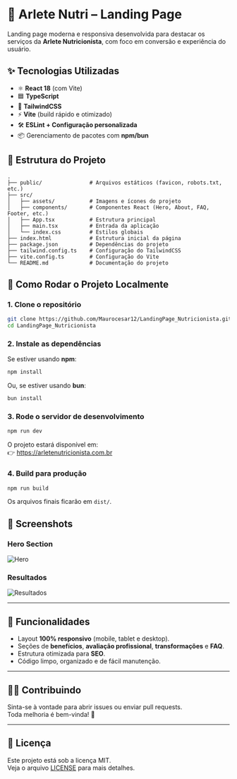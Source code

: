 # 🍎 Arlete Nutri – Landing Page

Landing page moderna e responsiva desenvolvida para destacar os serviços da **Arlete Nutricionista**, com foco em conversão e experiência do usuário.

## ✨ Tecnologias Utilizadas
- ⚛️ **React 18** (com Vite)
- 🟦 **TypeScript**
- 🎨 **TailwindCSS**
- ⚡ **Vite** (build rápido e otimizado)
- 🛠 **ESLint + Configuração personalizada**
- 📦 Gerenciamento de pacotes com **npm/bun**

## 📂 Estrutura do Projeto
```
.
├── public/               # Arquivos estáticos (favicon, robots.txt, etc.)
├── src/
│   ├── assets/           # Imagens e ícones do projeto
│   ├── components/       # Componentes React (Hero, About, FAQ, Footer, etc.)
│   ├── App.tsx           # Estrutura principal
│   ├── main.tsx          # Entrada da aplicação
│   └── index.css         # Estilos globais
├── index.html            # Estrutura inicial da página
├── package.json          # Dependências do projeto
├── tailwind.config.ts    # Configuração do TailwindCSS
├── vite.config.ts        # Configuração do Vite
└── README.md             # Documentação do projeto
```

## 🚀 Como Rodar o Projeto Localmente

### 1. Clone o repositório
```bash
git clone https://github.com/Maurocesar12/LandingPage_Nutricionista.git
cd LandingPage_Nutricionista
```

### 2. Instale as dependências
Se estiver usando **npm**:
```bash
npm install
```
Ou, se estiver usando **bun**:
```bash
bun install
```

### 3. Rode o servidor de desenvolvimento
```bash
npm run dev
```
O projeto estará disponível em:  
👉 https://arletenutricionista.com.br

### 4. Build para produção
```bash
npm run build
```
Os arquivos finais ficarão em `dist/`.

## 📸 Screenshots
### Hero Section
![Hero](./src/assets/hero.png)

### Resultados
![Resultados](./src/assets/transformation-results.jpg)

---

## 🎯 Funcionalidades
- Layout **100% responsivo** (mobile, tablet e desktop).
- Seções de **benefícios**, **avaliação profissional**, **transformações** e **FAQ**.
- Estrutura otimizada para **SEO**.
- Código limpo, organizado e de fácil manutenção.

---

## 🧑‍💻 Contribuindo
Sinta-se à vontade para abrir issues ou enviar pull requests.  
Toda melhoria é bem-vinda! 🚀

---

## 📄 Licença
Este projeto está sob a licença MIT.  
Veja o arquivo [LICENSE](LICENSE) para mais detalhes.
